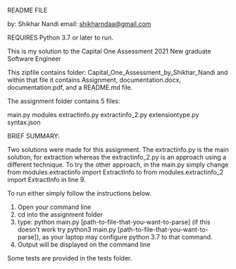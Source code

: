 README FILE 

by: Shikhar Nandi
email: shikharndaa@gmail.com

REQUIRES Python 3.7 or later to run. 

This is my solution to the Capital One Assessment 2021 New graduate Software Engineer

This zipfile contains folder: Capital_One_Assessment_by_Shikhar_Nandi
 and within that file it contains Assignment, documentation.docx, documentation.pdf, and a README.md file.

The assignment folder contains 5 files: 

main.py 
modules
    extractinfo.py
    extractinfo_2.py
    extensiontype.py
syntax.json


BRIEF SUMMARY: 

Two solutions were made for this assignment. The extractinfo.py is the main solution, 
for extraction whereas the extractinfo_2.py  is an approach using a different technique. 
To try the other approach, in the main.py simply change from modules.extractinfo import ExtractInfo
to from modules.extractinfo_2 import ExtractInfo in line 9.

To run either simply follow the instructions below.


1) Open your command line
2) cd into the assignment folder
3) type: python main.py [path-to-file-that-you-want-to-parse] 
(if this doesn't work try python3 main.py [path-to-file-that-you-want-to-parse]), as your laptop may configure python 3.7 to that command.
4) Output will be displayed on the command line

Some tests are provided in the tests folder.

